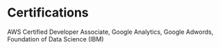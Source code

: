 # Certifications
AWS Certified Developer Associate, Google Analytics, Google Adwords, Foundation of Data Science (IBM)
